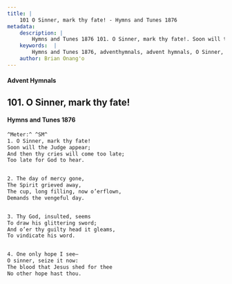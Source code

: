 ```yaml
---
title: |
    101 O Sinner, mark thy fate! - Hymns and Tunes 1876
metadata:
    description: |
        Hymns and Tunes 1876 101. O Sinner, mark thy fate!. Soon will the Judge appear; And then thy cries will come too late;  Too late for God to hear. 
    keywords:  |
        Hymns and Tunes 1876, adventhymnals, advent hymnals, O Sinner, mark thy fate!, Soon will the Judge appear;, 
    author: Brian Onang'o
---
```


#### Advent Hymnals
## 101. O Sinner, mark thy fate!
####  Hymns and Tunes 1876

```txt
^Meter:^ ^SM^
1. O Sinner, mark thy fate!
Soon will the Judge appear;
And then thy cries will come too late; 
Too late for God to hear.


2. The day of mercy gone,
The Spirit grieved away,
The cup, long filling, now o’erflown, 
Demands the vengeful day.


3. Thy God, insulted, seems
To draw his glittering sword;
And o’er thy guilty head it gleams, 
To vindicate his word.


4. One only hope I see—
O sinner, seize it now:
The blood that Jesus shed for thee
No other hope hast thou.
```